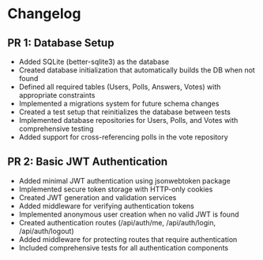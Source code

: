 # Changelog

## PR 1: Database Setup

- Added SQLite (better-sqlite3) as the database
- Created database initialization that automatically builds the DB when not found
- Defined all required tables (Users, Polls, Answers, Votes) with appropriate constraints
- Implemented a migrations system for future schema changes
- Created a test setup that reinitializes the database between tests
- Implemented database repositories for Users, Polls, and Votes with comprehensive testing
- Added support for cross-referencing polls in the vote repository

## PR 2: Basic JWT Authentication

- Added minimal JWT authentication using jsonwebtoken package
- Implemented secure token storage with HTTP-only cookies
- Created JWT generation and validation services
- Added middleware for verifying authentication tokens
- Implemented anonymous user creation when no valid JWT is found
- Created authentication routes (/api/auth/me, /api/auth/login, /api/auth/logout)
- Added middleware for protecting routes that require authentication
- Included comprehensive tests for all authentication components
